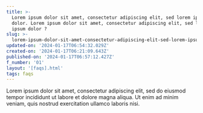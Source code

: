 ```yaml
---
title: >-
  Lorem ipsum dolor sit amet, consectetur adipiscing elit, sed lorem ipsum
  dolor. Lorem ipsum dolor sit amet, consectetur adipiscing elit, sed lorem
  ipsum dolor ?
slug: >-
  lorem-ipsum-dolor-sit-amet-consectetur-adipiscing-elit-sed-lorem-ipsum-dolor-lorem-ipsum-dolor-sit-amet-consectetur-adipiscing-elit-sed-lorem-ipsum-dolor
updated-on: '2024-01-17T06:54:32.029Z'
created-on: '2024-01-17T06:21:09.643Z'
published-on: '2024-01-17T06:57:12.427Z'
f_number: '01'
layout: '[faqs].html'
tags: faqs
---
```


Lorem ipsum dolor sit amet, consectetur adipiscing elit, sed do eiusmod tempor incididunt ut labore et dolore magna aliqua. Ut enim ad minim veniam, quis nostrud exercitation ullamco laboris nisi.
